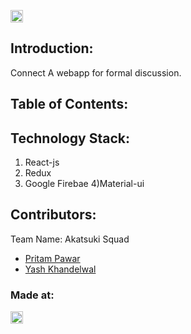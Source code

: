 <p align="center">
</p>

<a href="https://hack36.com"> <img src="http://bit.ly/BuiltAtHack36" height=20px> </a>


## Introduction:
  Connect 
   A webapp for formal discussion.
  
## Table of Contents:

## Technology Stack:
  1) React-js
  2) Redux
  3) Google Firebae
  4)Material-ui
  

## Contributors:

Team Name: Akatsuki Squad

* [Pritam Pawar](https://github.com/pritamp17)
* [Yash Khandelwal](https://github.com/yash24septem)

### Made at:
<a href="https://hack36.com"> <img src="http://bit.ly/BuiltAtHack36" height=20px> </a>
